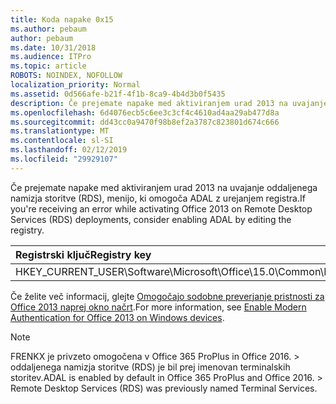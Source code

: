 ```yaml
---
title: Koda napake 0x15
ms.author: pebaum
author: pebaum
ms.date: 10/31/2018
ms.audience: ITPro
ms.topic: article
ROBOTS: NOINDEX, NOFOLLOW
localization_priority: Normal
ms.assetid: 0d566afe-b21f-4f1b-8ca9-4b4d3b0f5435
description: Če prejemate napake med aktiviranjem urad 2013 na uvajanje oddaljenega namizja storitve (RDS), menijo, ki omogoča ADAL z urejanjem registra.
ms.openlocfilehash: 6d4076ecb5c6ee3c3cf4c4610ad4aa29ab477d8a
ms.sourcegitcommit: dd43cc0a9470f98b8ef2a3787c823801d674c666
ms.translationtype: MT
ms.contentlocale: sl-SI
ms.lasthandoff: 02/12/2019
ms.locfileid: "29929107"
---
```

<span data-ttu-id="946f9-103">Če prejemate napake med aktiviranjem urad 2013 na uvajanje oddaljenega namizja storitve (RDS), menijo, ki omogoča ADAL z urejanjem registra.</span><span class="sxs-lookup"><span data-stu-id="946f9-103">If you're receiving an error while activating Office 2013 on Remote Desktop Services (RDS) deployments, consider enabling ADAL by editing the registry.</span></span> 
  
|<span data-ttu-id="946f9-104">**Registrski ključ**</span><span class="sxs-lookup"><span data-stu-id="946f9-104">**Registry key**</span></span>|<span data-ttu-id="946f9-105">**Vrsta**</span><span class="sxs-lookup"><span data-stu-id="946f9-105">**Type**</span></span>|<span data-ttu-id="946f9-106">**Vrednost**</span><span class="sxs-lookup"><span data-stu-id="946f9-106">**Value**</span></span>|
|:-----|:-----|:-----|
|<span data-ttu-id="946f9-107">HKEY_CURRENT_USER\Software\Microsoft\Office\15.0\Common\Identity\EnableADAL</span><span class="sxs-lookup"><span data-stu-id="946f9-107">HKEY_CURRENT_USER\Software\Microsoft\Office\15.0\Common\Identity\EnableADAL</span></span>  <br/> |<span data-ttu-id="946f9-108">REG_DWORD</span><span class="sxs-lookup"><span data-stu-id="946f9-108">REG_DWORD</span></span>  <br/> |<span data-ttu-id="946f9-109">1</span><span class="sxs-lookup"><span data-stu-id="946f9-109">1</span></span>  <br/> |
   
<span data-ttu-id="946f9-110">Če želite več informacij, glejte [Omogočajo sodobne preverjanje pristnosti za Office 2013 naprej okno načrt](https://docs.microsoft.com/office365/admin/security-and-compliance/enable-modern-authentication).</span><span class="sxs-lookup"><span data-stu-id="946f9-110">For more information, see [Enable Modern Authentication for Office 2013 on Windows devices](https://docs.microsoft.com/office365/admin/security-and-compliance/enable-modern-authentication).</span></span>
  
> [!NOTE]
>  <span data-ttu-id="946f9-p101">FRENKX je privzeto omogočena v Office 365 ProPlus in Office 2016. > oddaljenega namizja storitve (RDS) je bil prej imenovan terminalskih storitev.</span><span class="sxs-lookup"><span data-stu-id="946f9-p101">ADAL is enabled by default in Office 365 ProPlus and Office 2016. >  Remote Desktop Services (RDS) was previously named Terminal Services.</span></span> 
  

